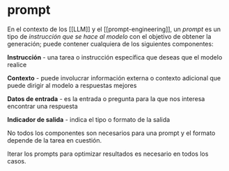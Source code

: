 # prompt
En el contexto de los [[LLM]] y el [[prompt-engineering]], un *prompt* es un tipo de *instrucción que se hace al modelo* con el objetivo de obtener la generación; puede contener cualquiera de los siguientes componentes:

**Instrucción** - una tarea o instrucción específica que deseas que el modelo realice

**Contexto** - puede involucrar información externa o contexto adicional que puede dirigir al modelo a respuestas mejores

**Datos de entrada** - es la entrada o pregunta para la que nos interesa encontrar una respuesta

**Indicador de salida** - indica el tipo o formato de la salida

No todos los componentes son necesarios para una prompt y el formato depende de la tarea en cuestión.

Iterar los prompts para optimizar resultados es necesario en todos los casos.
